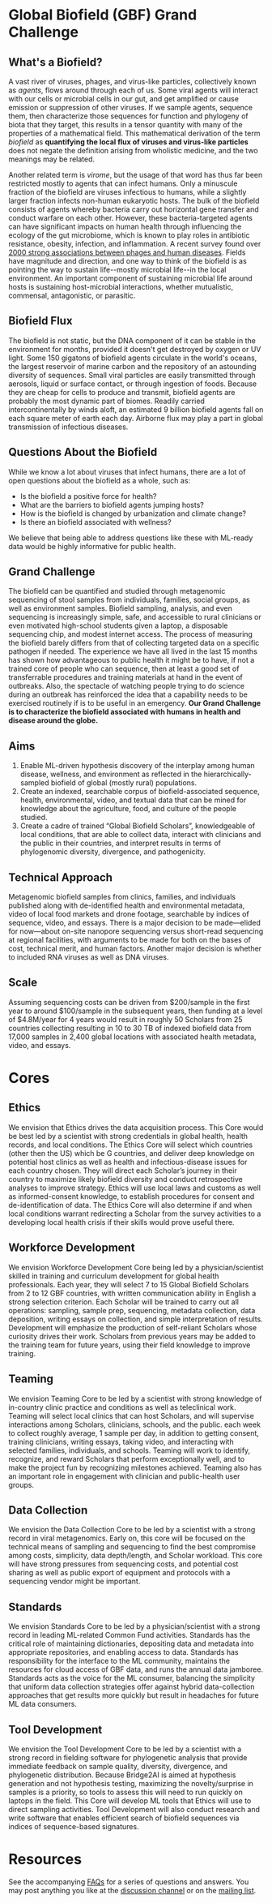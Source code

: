 # Global Biofield (GBF) Grand Challenge

## What's a Biofield?
A vast river of viruses, phages, and virus-like particles, collectively known as *agents*, flows around through each of us.  Some viral agents will interact with our cells or microbial cells in our gut, and get amplified or cause emission or suppression of other viruses.  If we sample agents, sequence them, then characterize those sequences for function and phylogeny of biota that they target, this results in a tensor quantity with many of the properties of a mathematical field.  This mathematical derivation of the term *biofield* as **quantifying the local flux of viruses and virus-like particles** does not negate the definition arising from wholistic medicine, and the two meanings may be related.  

Another related term is *virome*, but the usage of that word has thus far been restricted mostly to agents that can infect humans.  Only a minuscule fraction of the biofield are viruses infectious to humans, while a slightly larger fraction infects non-human eukaryotic hosts.  The bulk of the biofield consists of agents whereby bacteria carry out horizontal gene transfer and conduct warfare on each other. However, these bacteria-targeted agents can have significant impacts on human health through influencing the ecology of the gut microbiome, which is known to play roles in antibiotic resistance, obesity, infection, and inflammation.  A recent survey found over [2000 strong associations between phages and human diseases](https://www.pnas.org/content/118/23/e2023202118).  Fields have magnitude and direction, and one way to think of the biofield is as pointing the way to sustain life--mostly microbial life--in the local environment.  An important component of sustaining microbial life around hosts is sustaining host-microbial interactions, whether mutualistic, commensal, antagonistic, or parasitic.

## Biofield Flux
The biofield is not static, but the DNA component of it can be stable in the environment for months, provided it doesn't get destroyed by oxygen or UV light.  Some 150 gigatons of biofield agents circulate in the world's oceans, the largest reservoir of marine carbon and the repository of an astounding diversity of sequences.  Small viral particles are easily transmitted through aerosols, liquid or surface contact, or through ingestion of foods.  Because they are cheap for cells to produce and transmit, biofield agents are probably the most dynamic part of biomes.  Readily carried intercontinentally by winds aloft, an estimated 9 billion biofield agents fall on each square meter of earth each day.  Airborne flux may play a part in global transmission of infectious diseases.

## Questions About the Biofield
While we know a lot about viruses that infect humans, there are a lot of open questions about the biofield as a whole, such as:
- Is the biofield a positive force for health?
- What are the barriers to biofield agents jumping hosts?
- How is the biofield is changed by urbanization and climate change? 
- Is there an biofield associated with wellness?

We believe that being able to address questions like these with ML-ready data would be highly informative for public health.

## Grand Challenge
The biofield can be quantified and studied through metagenomic sequencing of stool samples from individuals, families, social groups, as well as environment samples.  Biofield sampling, analysis, and even sequencing is increasingly simple, safe, and accessible to rural clinicians or even motivated high-school students given a laptop, a disposable sequencing chip, and modest internet access.  The process of measuring the biofield barely differs from that of collecting targeted data on a specific pathogen if needed. The experience we have all lived in the last 15 months has shown how advantageous to public health it might be to have, if not a trained core of people who can sequence, then at least a good set of transferrable procedures and training materials at hand in the event of outbreaks.  Also, the spectacle of watching people trying to do science during an outbreak has reinforced the idea that a capability needs to be exercised routinely if is to be useful in an emergency.  **Our Grand Challenge is to characterize the biofield associated with humans in health and disease around the globe.**

## Aims
1. Enable ML-driven hypothesis discovery of the interplay among human disease, wellness, and environment as reflected in the hierarchically-sampled biofield of global (mostly rural) populations.
2. Create an indexed, searchable corpus of biofield-associated sequence, health, environmental, video, and textual data that can be mined for knowledge about the agriculture, food, and culture of the people studied.
3. Create a cadre of trained “Global Biofield Scholars”, knowledgeable of local conditions, that are able to collect data, interact with clinicians and the public in their countries, and interpret results in terms of phylogenomic diversity, divergence, and pathogenicity.

## Technical Approach
Metagenomic biofield samples from clinics, families, and individuals published along with de-identified health and environmental metadata, video of local food markets and drone footage, searchable by indices of sequence, video, and essays.  There is a major decision to be made—elided for now—about on-site nanopore sequencing versus short-read sequencing at regional facilities, with arguments to be made for both on the bases of cost, technical merit, and human factors.  Another major decision is whether to included RNA viruses as well as DNA viruses.

## Scale
Assuming sequencing costs can be driven from $200/sample in the first year to around $100/sample in the subsequent years, then funding at a level of $4.8M/year for 4 years would result in roughly 50 Scholars from 25 countries collecting resulting in 10 to 30 TB of indexed biofield data from 17,000 samples in 2,400 global locations with associated health metadata, video, and essays.

# Cores

## Ethics
We envision that Ethics drives the data acquisition process.  This Core would be best led by a scientist with strong credentials in global health, health records, and local conditions.   The Ethics Core will select which countries (other then the US) which be G countries, and deliver deep knowledge on potential host clinics as well as health and infectious-disease issues for each country chosen.   They will direct each Scholar’s journey in their country to maximize likely biofield diversity and conduct retrospective analyses to improve strategy.  Ethics will use local laws and customs as well as informed-consent knowledge, to establish procedures for consent and de-identification of data.  The Ethics Core will also determine if and when local conditions warrant redirecting a Scholar from the survey activities to a developing local health crisis if their skills would prove useful there.

## Workforce Development
We envision Workforce Development Core being led by a physician/scientist skilled in training and curriculum development for global health professionals. Each year, they will select 7 to 15 Global Biofield Scholars from 2 to 12 GBF countries, with written communication ability in English a strong selection criterion. Each Scholar will be trained to carry out all operations: sampling, sample prep, sequencing, metadata collection, data deposition, writing essays on collection, and simple interpretation of results.  Development will emphasize the production of self-reliant Scholars whose curiosity drives their work. Scholars from previous years may be added to the training team for future years, using their field knowledge to improve training.  

## Teaming
We envision Teaming Core to be led by a scientist with strong knowledge of in-country clinic practice and conditions as well as teleclinical work.  Teaming will select local clinics that can host Scholars, and will supervise interactions among Scholars, clinicians, schools, and the public.  each week to collect roughly average, 1 sample per day, in addition to getting consent, training clinicians, writing essays, taking video, and interacting with selected families, individuals, and schools.  Teaming will work to identify, recognize, and reward Scholars that perform exceptionally well, and to make the project fun by recognizing milestones achieved.  Teaming also has an important role in engagement with clinician and public-health user groups.

## Data Collection

We envision the Data Collection Core to be led by a scientist with a strong record in viral metagenomics.  Early on, this core will be focused on the technical means of sampling and sequencing to find the best compromise among costs, simplicity, data depth/length, and Scholar workload.  This core will have strong pressures from sequencing costs, and potential cost sharing as well as public export of equipment and protocols with a sequencing vendor might be important.

## Standards
We envision Standards Core to be led by a physician/scientist with a strong record in leading ML-related Common Fund activities.   Standards has the critical role of maintaining dictionaries, depositing data and metadata into appropriate repositories, and enabling access to data.  Standards has responsibility for the interface to the ML community, maintains the resources for cloud access of GBF data, and runs the annual data jamboree. Standards acts as the voice for the ML consumer, balancing the simplicity that uniform data collection strategies offer against hybrid data-collection approaches that get results more quickly but result in headaches for future ML data consumers.  

## Tool Development
We envision the Tool Development Core to be led by a scientist with a strong record in fielding software for phylogenetic analysis that provide immediate feedback on sample quality, diversity, divergence, and phylogenetic distribution.  Because Bridge2AI is aimed at hypothesis generation and not hypothesis testing, maximizing the novelty/surprise in samples is a priority, so tools to assess this will need to run quickly on laptops in the field.  This Core will develop ML tools that Ethics will use to direct sampling activities. Tool Development will also conduct research and write software that enables efficient search of biofield sequences via indices of sequence-based signatures.

# Resources
See the accompanying [FAQs](https://github.com/GlobalBiofield/globalbiofield.github.io/wiki/Global-Biofield-Grand-Challenge-Overview) for a series of questions and answers.  You may post anything you like at the [discussion channel](https://github.com/GlobalBiofield/globalbiofield.github.io/discussions) or on the [mailing list](https://groups.io/g/Biofield).
